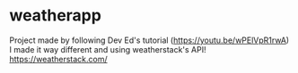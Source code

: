 # weatherapp
Project made by following Dev Ed's tutorial (https://youtu.be/wPElVpR1rwA)
I made it way different and using weatherstack's API! https://weatherstack.com/
